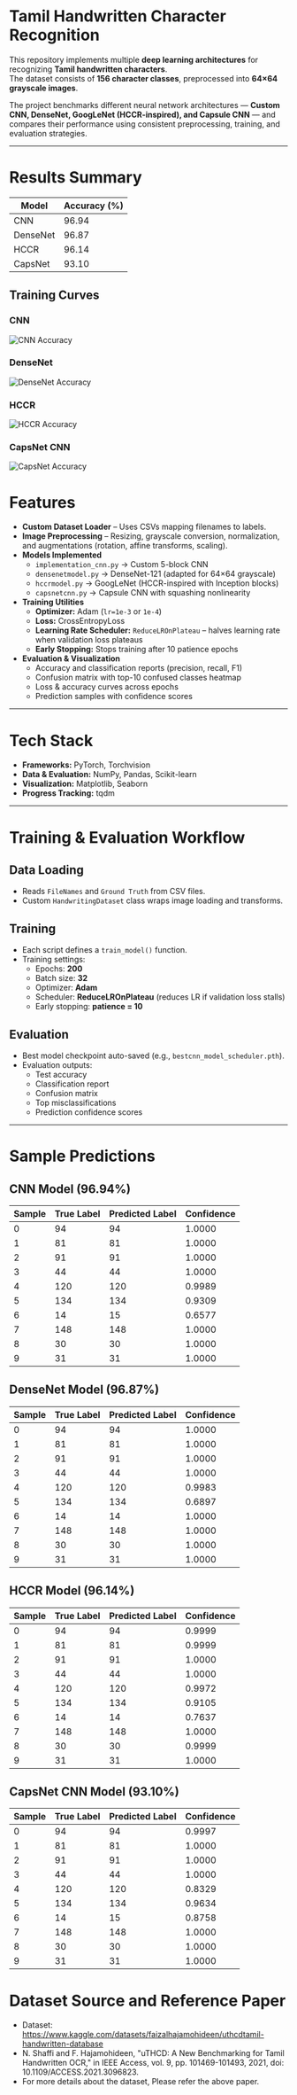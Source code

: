 # Tamil Handwritten Character Recognition  

This repository implements multiple **deep learning architectures** for recognizing **Tamil handwritten characters**.  
The dataset consists of **156 character classes**, preprocessed into **64×64 grayscale images**.  

The project benchmarks different neural network architectures — **Custom CNN, DenseNet, GoogLeNet (HCCR-inspired), and Capsule CNN** — and compares their performance using consistent preprocessing, training, and evaluation strategies.  

---
# Results Summary
| Model      | Accuracy (%) |
|------------|--------------|
| CNN        | 96.94        |
| DenseNet   | 96.87        |
| HCCR       | 96.14        |
| CapsNet    | 93.10        |

## Training Curves
### CNN
![CNN Accuracy](Results/cnn_accuracyplot.png)
### DenseNet
![DenseNet Accuracy](Results/densenet_accuracyplot.png)
### HCCR
![HCCR Accuracy](Results/hccr_accuracyplot.png)
### CapsNet CNN
![CapsNet Accuracy](Results/capsnet_acccuracyplot.png)

# Features
- **Custom Dataset Loader** – Uses CSVs mapping filenames to labels.  
- **Image Preprocessing** – Resizing, grayscale conversion, normalization, and augmentations (rotation, affine transforms, scaling).  
- **Models Implemented**
  - `implementation_cnn.py` → Custom 5-block CNN  
  - `densenetmodel.py` → DenseNet-121 (adapted for 64×64 grayscale)  
  - `hccrmodel.py` → GoogLeNet (HCCR-inspired with Inception blocks)  
  - `capsnetcnn.py` → Capsule CNN with squashing nonlinearity  
- **Training Utilities**
  - **Optimizer:** Adam (`lr=1e-3` or `1e-4`)  
  - **Loss:** CrossEntropyLoss  
  - **Learning Rate Scheduler:** `ReduceLROnPlateau` – halves learning rate when validation loss plateaus  
  - **Early Stopping:** Stops training after 10 patience epochs  
- **Evaluation & Visualization**
  - Accuracy and classification reports (precision, recall, F1)  
  - Confusion matrix with top-10 confused classes heatmap  
  - Loss & accuracy curves across epochs  
  - Prediction samples with confidence scores  

---

# Tech Stack
- **Frameworks:** PyTorch, Torchvision  
- **Data & Evaluation:** NumPy, Pandas, Scikit-learn  
- **Visualization:** Matplotlib, Seaborn  
- **Progress Tracking:** tqdm  

---

# Training & Evaluation Workflow

## Data Loading
- Reads `FileNames` and `Ground Truth` from CSV files.  
- Custom `HandwritingDataset` class wraps image loading and transforms.  

## Training
- Each script defines a `train_model()` function.  
- Training settings:
  - Epochs: **200**  
  - Batch size: **32**  
  - Optimizer: **Adam**  
  - Scheduler: **ReduceLROnPlateau** (reduces LR if validation loss stalls)  
  - Early stopping: **patience = 10**  

## Evaluation
- Best model checkpoint auto-saved (e.g., `bestcnn_model_scheduler.pth`).  
- Evaluation outputs:
  - Test accuracy  
  - Classification report  
  - Confusion matrix  
  - Top misclassifications  
  - Prediction confidence scores  

---

# Sample Predictions

## CNN Model (96.94%)
| Sample | True Label | Predicted Label | Confidence |
|--------|------------|-----------------|------------|
| 0      | 94         | 94              | 1.0000     |
| 1      | 81         | 81              | 1.0000     |
| 2      | 91         | 91              | 1.0000     |
| 3      | 44         | 44              | 1.0000     |
| 4      | 120        | 120             | 0.9989     |
| 5      | 134        | 134             | 0.9309     |
| 6      | 14         | 15              | 0.6577     |
| 7      | 148        | 148             | 1.0000     |
| 8      | 30         | 30              | 1.0000     |
| 9      | 31         | 31              | 1.0000     |

## DenseNet Model (96.87%)
| Sample | True Label | Predicted Label | Confidence |
|--------|------------|-----------------|------------|
| 0      | 94         | 94              | 1.0000     |
| 1      | 81         | 81              | 1.0000     |
| 2      | 91         | 91              | 1.0000     |
| 3      | 44         | 44              | 1.0000     |
| 4      | 120        | 120             | 0.9983     |
| 5      | 134        | 134             | 0.6897     |
| 6      | 14         | 14              | 1.0000     |
| 7      | 148        | 148             | 1.0000     |
| 8      | 30         | 30              | 1.0000     |
| 9      | 31         | 31              | 1.0000     |

## HCCR Model (96.14%)
| Sample | True Label | Predicted Label | Confidence |
|--------|------------|-----------------|------------|
| 0      | 94         | 94              | 0.9999     |
| 1      | 81         | 81              | 0.9999     |
| 2      | 91         | 91              | 1.0000     |
| 3      | 44         | 44              | 1.0000     |
| 4      | 120        | 120             | 0.9972     |
| 5      | 134        | 134             | 0.9105     |
| 6      | 14         | 14              | 0.7637     |
| 7      | 148        | 148             | 1.0000     |
| 8      | 30         | 30              | 0.9999     |
| 9      | 31         | 31              | 1.0000     |

## CapsNet CNN Model (93.10%)
| Sample | True Label | Predicted Label | Confidence |
|--------|------------|-----------------|------------|
| 0      | 94         | 94              | 0.9997     |
| 1      | 81         | 81              | 1.0000     |
| 2      | 91         | 91              | 1.0000     |
| 3      | 44         | 44              | 1.0000     |
| 4      | 120        | 120             | 0.8329     |
| 5      | 134        | 134             | 0.9634     |
| 6      | 14         | 15              | 0.8758     |
| 7      | 148        | 148             | 1.0000     |
| 8      | 30         | 30              | 1.0000     |
| 9      | 31         | 31              | 1.0000     |

# Dataset Source and Reference Paper
- Dataset: https://www.kaggle.com/datasets/faizalhajamohideen/uthcdtamil-handwritten-database
- N. Shaffi and F. Hajamohideen, "uTHCD: A New Benchmarking for Tamil Handwritten OCR," in IEEE Access, vol. 9, pp. 101469-101493, 2021, doi: 10.1109/ACCESS.2021.3096823.
- For more details about the dataset, Please refer the above paper.
